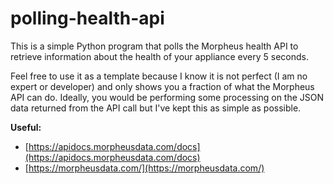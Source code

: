 # polling-health-api
This is a simple Python program that polls the Morpheus health API to retrieve information about the health of your appliance every 5 seconds. 

Feel free to use it as a template because I know it is not perfect (I am no expert or developer) and only shows you a fraction of what the Morpheus API can do. Ideally, you would be performing some processing on the JSON data returned from the API call but I've kept this as simple as possible. 

**Useful:** 
- [https://apidocs.morpheusdata.com/docs](https://apidocs.morpheusdata.com/docs)
- [https://morpheusdata.com/](https://morpheusdata.com/)
